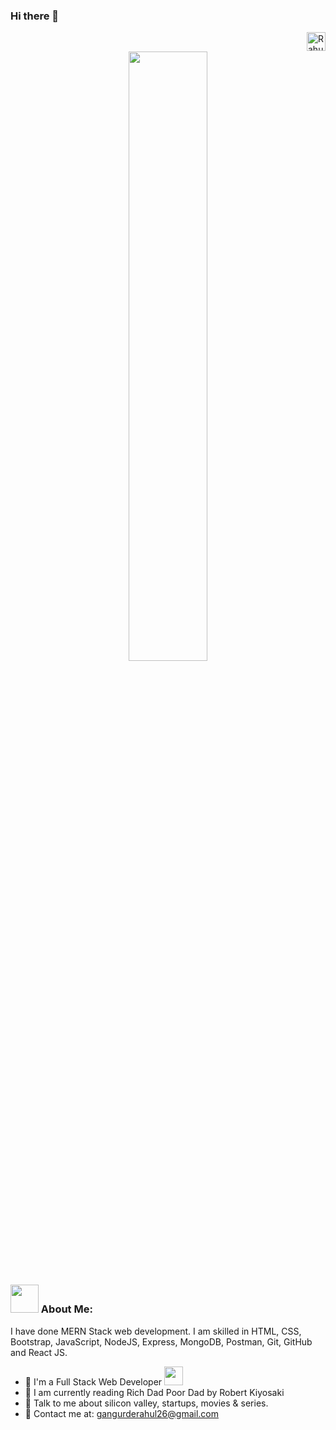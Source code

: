 ### Hi there 👋 
  <a href="https://www.linkedin.com/in/rahul-gangurde-659a44169" target="blank"><img align="right" src="https://cdn.jsdelivr.net/npm/simple-icons@3.0.1/icons/linkedin.svg" alt="Rahul Gangurde" height="30" width="30" /></a>&nbsp;

<p align="center">
      <img src="https://miro.medium.com/max/680/0*7Q3yvSIv_t0ioJ-Z.gif" margin="auto" width="50%" />
</p>

### <img src="https://github.com/TheDudeThatCode/TheDudeThatCode/blob/master/Assets/Developer.gif" width="45px"> About Me:
I have done MERN Stack web development. I am skilled in HTML, CSS, Bootstrap, JavaScript, NodeJS, Express, MongoDB, Postman, Git, GitHub and React JS. 

- 🏦 I'm a Full Stack Web Developer
      <img src="https://media.giphy.com/media/WUlplcMpOCEmTGBtBW/giphy.gif" width="30">
- 📖 I am currently reading Rich Dad Poor Dad by Robert Kiyosaki
- 💬 Talk to me about silicon valley, startups, movies & series.
- 📧 Contact me at: [gangurderahul26@gmail.com](mailto:gangurderahul26@gmail.com)
